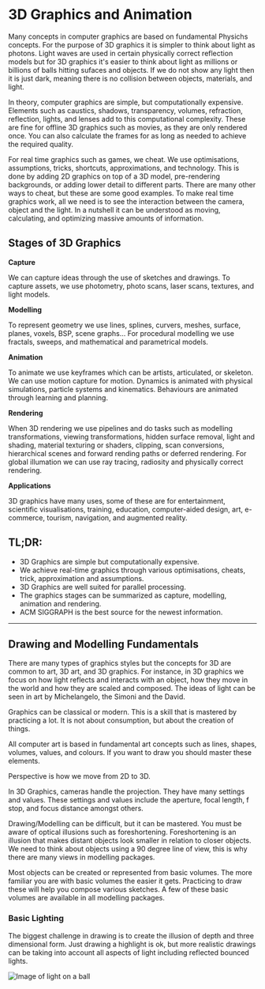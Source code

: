 # 3D Graphics and Animation

Many concepts in computer graphics are based on fundamental Physichs concepts. For the purpose of 3D graphics it is simpler to think about light as photons. Light waves are used in certain physically correct reflection models but for 3D graphics it's easier to think about light as millions or billions of balls hitting sufaces and objects. If we do not show any light then it is just dark, meaning there is no collision between objects, materials, and light.

In theory, computer graphics are simple, but computationally expensive. Elements such as caustics, shadows, transparency, volumes, refraction, reflection, lights, and lenses add to this computational complexity. These are fine for offline 3D graphics such as movies, as they are only rendered once. You can also calculate the frames for as long as needed to achieve the required quality.

For real time graphics such as games, we cheat. We use optimisations, assumptions, tricks, shortcuts, approximations, and technology. This is done by adding 2D graphics on top of a 3D model, pre-rendering backgrounds, or adding lower detail to different parts. There are many other ways to cheat, but these are some good examples. To make real time graphics work, all we need is to see the interaction between the camera, object and the light. In a nutshell it can be understood as moving, calculating, and optimizing massive amounts of information.

## Stages of 3D Graphics

**Capture**

We can capture ideas through the use of sketches and drawings. To capture assets, we use photometry, photo scans, laser scans, textures, and light models.

**Modelling**

To represent geometry we use lines, splines, curvers, meshes, surface, planes, voxels, BSP, scene graphs... For procedural modelling we use fractals, sweeps, and mathematical and parametrical models.

**Animation**

To animate we use keyframes which can be artists, articulated, or skeleton. We can use motion capture for motion. Dynamics is animated with physical simulations, particle systems and kinematics. Behaviours are animated through learning and planning.

**Rendering**

When 3D rendering we use pipelines and do tasks such as modelling transformations, viewing transformations, hidden surface removal, light and shading, material texturing or shaders, clipping, scan conversions, hierarchical scenes and forward rending paths or deferred rendering. For global illumation we can use ray tracing, radiosity and physically correct rendering.

**Applications**

3D graphics have many uses, some of these are for entertainment, scientific visualisations, training, education, computer-aided design, art, e-commerce, tourism, navigation, and augmented reality.

## TL;DR:

* 3D Graphics are simple but computationally expensive.
* We achieve real-time graphics through various optimisations, cheats, trick, approximation and assumptions.
* 3D Graphics are well suited for parallel processing.
* The graphics stages can be summarized as capture, modelling, animation and rendering.
* ACM SIGGRAPH is the best source for the newest information.

---

## Drawing and Modelling Fundamentals

There are many types of graphics styles but the concepts for 3D are common to art, 3D art, and 3D graphics. For instance, in 3D graphics we focus on how light reflects and interacts with an object, how they move in the world and how they are scaled and composed. The ideas of light can be seen in art by Michelangelo, the Simoni and the David.

Graphics can be classical or modern. This is a skill that is mastered by practicing a lot. It is not about consumption, but about the creation of things.

All computer art is based in fundamental art concepts such as lines, shapes, volumes, values, and colours. If you want to draw you should master these elements.

Perspective is how we move from 2D to 3D.

In 3D Graphics, cameras handle the projection. They have many settings and values. These settings and values include the aperture, focal length, f stop, and focus distance amongst others.

Drawing/Modelling can be difficult, but it can be mastered. You must be aware of optical illusions such as foreshortening. Foreshortening is an illusion that makes distant objects look smaller in relation to closer objects. We need to think about objects using a 90 degree line of view, this is why there are many views in modelling packages.

Most objects can be created or represented from basic volumes. The more familiar you are with basic volumes the easier it gets. Practicing to draw these will help you compose various sketches. A few of these basic volumes are available in all modelling packages.

### Basic Lighting

The biggest challenge in drawing is to create the illusion of depth and three dimensional form. Just drawing a highlight is ok, but more realistic drawings can be taking into account all aspects of light including reflected bounced lights.

![Image of light on a ball](https://github.com/CMHayden/Learning/tree/master/3D%20Graphics%20and%20Animation/images/light_example_01.png)
